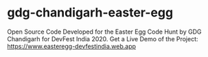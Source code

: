 # gdg-chandigarh-easter-egg
Open Source Code Developed for the Easter Egg Code Hunt by GDG Chandigarh for DevFest India 2020.
Get a Live Demo of the Project: https://www.easteregg-devfestindia.web.app

